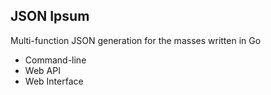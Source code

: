 JSON Ipsum
-----------

Multi-function JSON generation for the masses written in Go

* Command-line
* Web API
* Web Interface